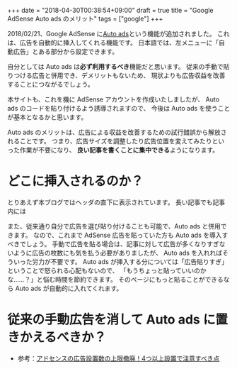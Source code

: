 +++
date = "2018-04-30T00:38:54+09:00"
draft = true
title = "Google AdSense Auto ads のメリット"
tags = ["google"]
+++

2018/02/21、Google AdSense に[Auto ads](https://adsense.googleblog.com/2018/02/introducing-adsense-auto-ads.html)という機能が追加されました。
これは、広告を自動的に挿入してくれる機能です。
日本語では、左メニューに「自動広告」とある部分から設定できます。

自分としては Auto ads は**必ず利用するべき**機能だと思います。
従来の手動で貼りつける広告と併用でき、デメリットもないため、
現状よりも広告収益を改善することにつながるでしょう。

本サイトも、これを機に AdSense アカウントを作成いたしましたが、
Auto ads のコードを貼り付けるよう誘導されますので、
今後は Auto ads を使うことが基本となるかと思います。

Auto ads のメリットは、広告による収益を改善するための試行錯誤から解放されることです。
つまり、広告サイズを調整したり広告位置を変えてみたりといった作業が不要になり、
**良い記事を書くことに集中できる**ようになります。

<!--more-->

# どこに挿入されるのか？

とりあえず本ブログではヘッダの直下に表示されています。
長い記事でも記事内には

また、従来通り自分で広告を選び貼り付けることも可能で、Auto ads と併用できます。
なので、これまで AdSense 広告を貼っていた方も Auto ads を導入すべきでしょう。
手動で広告を貼る場合は、記事に対して広告が多くなりすぎないように広告の枚数にも気を払う必要がありましたが、
Auto ads を入れればそういった労力が不要です。
Auto ads が挿入する分については「広告貼りすぎ」ということで怒られる心配もないので、
「もうちょっと貼っていいのかな……？」と悩む時間を節約できます。
そのページにもっと貼ることができるなら Auto ads が自動的に入れてくれます。

# 従来の手動広告を消して Auto ads に置きかえるべきか？

- 参考：[アドセンスの広告設置数の上限撤廃！4つ以上設置で注意すべき点](https://www.iscle.com/web-it/g-drive/adsense/ads-limit.html)
